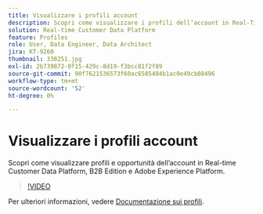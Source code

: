 ```yaml
---
title: Visualizzare i profili account
description: Scopri come visualizzare i profili dell’account in Real-Time CDP B2B Edition.
solution: Real-time Customer Data Platform
feature: Profiles
role: User, Data Engineer, Data Architect
jira: KT-9260
thumbnail: 338251.jpg
exl-id: 2b739872-0f15-429c-8d19-f3bcc81f2f89
source-git-commit: 90f7621536573f60ac6585404b1ac0e49cb08496
workflow-type: tm+mt
source-wordcount: '52'
ht-degree: 0%

---
```


# Visualizzare i profili account

Scopri come visualizzare profili e opportunità dell’account in Real-time Customer Data Platform, B2B Edition e Adobe Experience Platform.

>[!VIDEO](https://video.tv.adobe.com/v/338251?quality=12&learn=on)

Per ulteriori informazioni, vedere [Documentazione sui profili](https://experienceleague.adobe.com/docs/experience-platform/rtcdp/profile/profile-browse.html).

